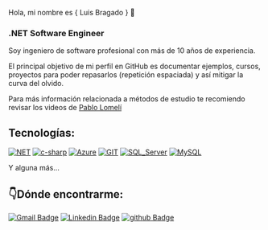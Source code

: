 Hola, mi nombre es { Luis Bragado } 👋
### .NET Software Engineer

Soy ingeniero de software profesional con más de 10 años de experiencia. 

El principal objetivo de mi perfil en GitHub es documentar ejemplos, cursos, proyectos para poder repasarlos (repetición espaciada) y así mitigar la curva del olvido.

Para más información relacionada a métodos de estudio te recomiendo revisar los videos de [Pablo Lomelí](https://www.youtube.com/c/PabloLomeli/about)

## Tecnologías:
[![NET](https://img.shields.io/badge/.NET-5C2D91?style=for-the-badge&logo=.net&logoColor=white&labelColor=101010)]()
[![c-sharp](https://img.shields.io/badge/C%23-239120?style=for-the-badge&logo=c-sharp&logoColor=white&labelColor=101010)]()
[![Azure](https://img.shields.io/badge/Azure-0062AD?style=for-the-badge&logo=microsoft-azure&logoColor=white&labelColor=101010)]()
[![GIT](https://img.shields.io/badge/GIT-E44C30?style=for-the-badge&logo=git&logoColor=white&labelColor=101010)]()
[![SQL_Server](https://img.shields.io/badge/Microsoft_SQL_Server-CC2927?style=for-the-badge&logo=microsoft-sql-server&logoColor=white&labelColor=101010)]()
[![MySQL](https://img.shields.io/badge/MySQL-FA7343?style=for-the-badge&logo=mysql&logoColor=white&labelColor=101010)]()

Y alguna más...

## 👇Dónde encontrarme:
[![Gmail Badge](https://img.shields.io/badge/-luis.bragado.mx@gmail.com-c14438?style=flat&logo=Gmail&logoColor=white&link=mailto:luis.bragado.mx@gmail.com)](mailto:luis.bragado.mx@gmail.com)
[![Linkedin Badge](https://img.shields.io/badge/-luis_bragado-blue?style=flat&logo=Linkedin&logoColor=white&link=https://www.linkedin.com/in/luis-bragado/)](https://www.linkedin.com/in/luis-bragado/)
[![github Badge](https://img.shields.io/badge/-luisbragado-black?style=flat&logo=github&logoColor=white&link=https://github.com/luisbragado/)](https://github.com/luisbragado)
